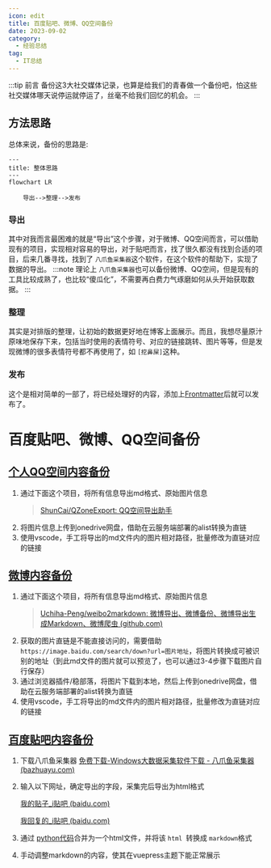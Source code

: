 ```yaml
---
icon: edit
title: 百度贴吧、微博、QQ空间备份
date: 2023-09-02
category:
  - 经验总结
tag:
  - IT总结
---
```

:::tip 前言
备份这3大社交媒体记录，也算是给我们的青春做一个备份吧，怕这些社交媒体哪天说停运就停运了，丝毫不给我们回忆的机会。
:::

## 方法思路

总体来说，备份的思路是:

```mermaid
---
title: 整体思路
---
flowchart LR

    导出-->整理-->发布

```

### 导出

其中对我而言最困难的就是“导出”这个步骤，对于微博、QQ空间而言，可以借助现有的项目，实现相对容易的导出，对于贴吧而言，找了很久都没有找到合适的项目，后来几番寻找，找到了 `八爪鱼采集器`这个软件，在这个软件的帮助下，实现了数据的导出。
:::note
理论上 `八爪鱼采集器`也可以备份微博、QQ空间，但是现有的工具比较成熟了，也比较“傻瓜化”，不需要再白费力气琢磨如何从头开始获取数据。
:::

### 整理

其实是对排版的整理，让初始的数据更好地在博客上面展示。而且，我想尽量原汁原味地保存下来，包括当时使用的表情符号、对应的链接跳转、图片等等，但是发现微博的很多表情符号都不再使用了，如 `[挖鼻屎]`这种。

### 发布

这个是相对简单的一部了，将已经处理好的内容，添加上[Frontmatter](https://theme-hope.vuejs.press/zh/config/frontmatter/info.html)后就可以发布了。

# 百度贴吧、微博、QQ空间备份

## [个人QQ空间内容备份](/Arthur/Qzone)

1. 通过下面这个项目，将所有信息导出md格式、原始图片信息
   > [ShunCai/QZoneExport: QQ空间导出助手](https://github.com/ShunCai/QZoneExport.html)
   >
2. 将图片信息上传到onedrive网盘，借助在云服务端部署的alist转换为直链
3. 使用vscode，手工将导出的md文件内的图片相对路径，批量修改为直链对应的链接

## [微博内容备份](/Arthur/Weibo)

1. 通过下面这个项目，将所有信息导出md格式、原始图片信息
   > [Uchiha-Peng/weibo2markdown: 微博导出、微博备份、微博导出生成Markdown、微博爬虫 (github.com)](https://github.com/Uchiha-Peng/weibo2markdown)
   >
2. 获取的图片直链是不能直接访问的，需要借助 `https://image.baidu.com/search/down?url=图片地址`，将图片转换成可被识别的地址（到此md文件的图片就可以预览了，也可以通过3-4步骤下载图片自行保存）
3. 通过浏览器插件/稳部落，将图片下载到本地，然后上传到onedrive网盘，借助在云服务端部署的alist转换为直链
4. 使用vscode，手工将导出的md文件内的图片相对路径，批量修改为直链对应的链接

## [百度贴吧内容备份](/Arthur/tieba)

1. 下载八爪鱼采集器
   [免费下载-Windows大数据采集软件下载 - 八爪鱼采集器 (bazhuayu.com)](https://www.bazhuayu.com/download/windows)
2. 输入以下网址，确定导出的字段，采集完后导出为html格式

   [我的贴子_i贴吧 (baidu.com)](https://tieba.baidu.com/i/i/my_tie)

   [我回复的_i贴吧 (baidu.com)](https://tieba.baidu.com/i/i/my_reply)
3. 通过 [python代码](/经验总结/IT总结/实用工具汇总.html#html合并后转换为markdown)合并为一个html文件，并将该 `html `转换成 `markdown`格式
4. 手动调整markdown的内容，使其在vuepress主题下能正常展示
